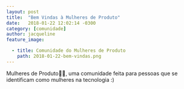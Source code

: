 ```yaml
---
layout: post
title:  "Bem Vindas à Mulheres de Produto"
date:   2018-01-22 12:02:14 -0300
category: [comunidade] 
author: jacqueline
feature_image: 

  - title: Comunidade do Mulheres de Produto
    path: 2018-01-22-bem-vindas.png
---
```


Mulheres de Produto👩‍💻, uma comunidade feita para pessoas que se identificam como mulheres na tecnologia :)